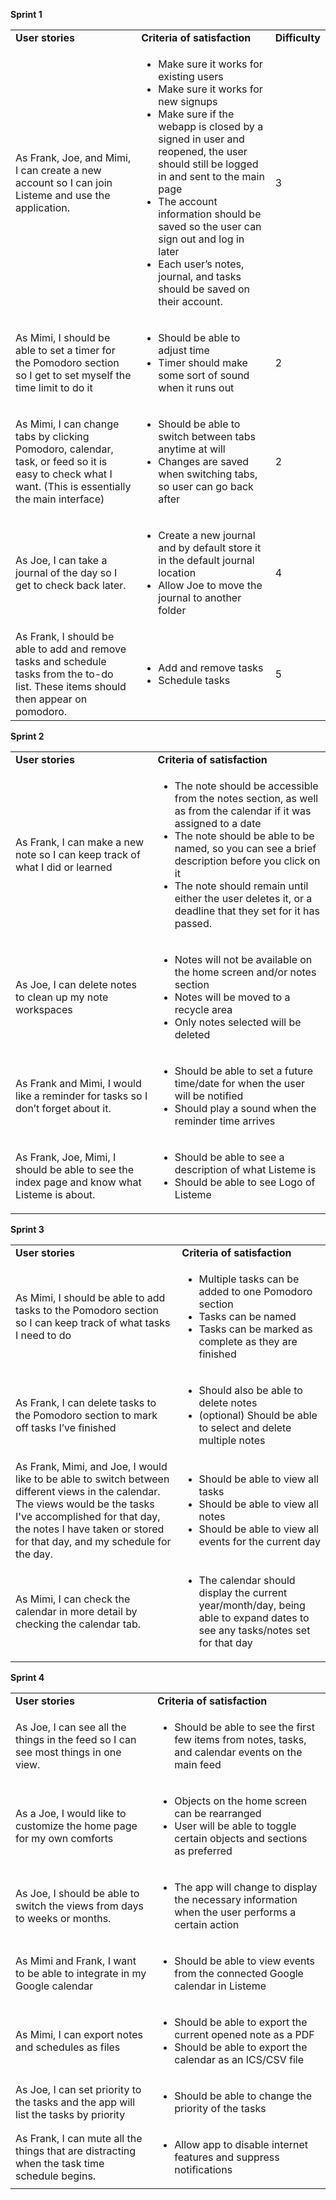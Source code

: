 


**Sprint 1**


<table>
  <tr>
   <td><strong>User stories</strong>
   </td>
   <td><strong>Criteria of satisfaction</strong>
   </td>
   <td><strong>Difficulty</strong>
   </td>
  </tr>
  <tr>
   <td>As Frank, Joe, and Mimi, I can create a new account so I can join Listeme and use the application.
   </td>
   <td>
<ul>

<li>Make sure it works for existing users

<li>Make sure it works for new signups

<li>Make sure if the webapp is closed by a signed in user and reopened, the user should still be logged in and sent to the main page


<li>The account information should be saved so the user can sign out and log in later

<li>Each user’s notes, journal, and tasks should be saved on their account.
</li>
</li>
</ul>
   </td>
   <td>
    3
   </td>
  </tr>
  <tr>
   <td>As Mimi, I should be able to set a timer for the Pomodoro section so I get to set myself the time limit to do it
   </td>
   <td>
<ul>

<li>Should be able to adjust time

<li>Timer should make some sort of sound when it runs out
</li>
</ul>
   </td>
   <td>
    2
   </td>
  </tr>
  <tr>
   <td>As Mimi, I can change tabs by clicking Pomodoro, calendar, task, or feed so it is easy to check what I want. (This is essentially the main interface) 
   </td>
   <td>
<ul>

<li>Should be able to switch between tabs anytime at will

<li>Changes are saved when switching tabs, so user can go back after
</li>
</ul>
   </td>
   <td>
    2
   </td>
  </tr>
  <tr>
   <td>As Joe, I can take a journal of the day so I get to check back later.
   </td>
   <td>
<ul>

<li>Create a new journal and by default store it in the default journal location

<li>Allow Joe to move the journal to another folder
</li>
</ul>
   </td>
   <td>
    4
   </td>
  </tr>
  <tr>
   <td>As Frank, I should be able to add and remove tasks and schedule tasks from the to-do list. These items should then appear on pomodoro. 
   </td>
   <td>
<ul>

<li>Add and remove tasks

<li>Schedule tasks
</li>
</ul>
   </td>
   <td>
    5
   </td>
  </tr>
</table>




**Sprint 2** 


<table>
  <tr>
   <td><strong>User stories</strong>
   </td>
   <td><strong>Criteria of satisfaction</strong>
   </td>
  </tr>
  <tr>
   <td>As Frank, I can make a new note so I can keep track of what I did or learned
   </td>
   <td>
<ul>

<li>The note should be accessible from the notes section, as well as from the calendar if it was assigned to a date

<li>The note should be able to be named, so you can see a brief description before you click on it

<li>The note should remain until either the user deletes it, or a deadline that they set for it has passed.
</li>
</ul>
   </td>
  </tr>
  <tr>
   <td>As Joe, I can delete notes to clean up my note workspaces
   </td>
   <td>
<ul>

<li>Notes will not be available on the home screen and/or notes section

<li>Notes will be moved to a recycle area 

<li>Only notes selected will be deleted
</li>
</ul>
   </td>
  </tr>
  <tr>
   <td>As Frank and Mimi, I would like a reminder for tasks so I don’t forget about it.
   </td>
   <td>
<ul>

<li>Should be able to set a future time/date for when the user will be notified

<li>Should play a sound when the reminder time arrives
</li>
</ul>
   </td>
  </tr>
  <tr>
   <td>As Frank, Joe, Mimi, I should be able to see the index page and know what Listeme is about.
   </td>
   <td>
<ul>

<li>Should be able to see a description of what Listeme is

<li>Should be able to see Logo of Listeme
</li>
</ul>
   </td>
  </tr>
</table>


**Sprint 3**


<table>
  <tr>
   <td><strong>User stories</strong>
   </td>
   <td><strong>Criteria of satisfaction</strong>
   </td>
  </tr>
  <tr>
   <td>As Mimi, I should be able to add tasks to the Pomodoro section so I can keep track of what tasks I need to do
   </td>
   <td>
<ul>

<li>Multiple tasks can be added to one Pomodoro section

<li>Tasks can be named

<li>Tasks can be marked as complete as they are finished
</li>
</ul>
   </td>
  </tr>
  <tr>
   <td>As Frank, I can delete tasks to the Pomodoro section to mark off tasks I’ve finished
   </td>
   <td>
<ul>

<li>Should also be able to delete notes

<li>(optional) Should be able to select and delete multiple notes
</li>
</ul>
   </td>
  </tr>
  <tr>
   <td>As Frank, Mimi, and Joe, I would like to be able to switch between different views in the calendar. The views would be the tasks I've accomplished for that day, the notes I have taken or stored for that day, and my schedule for the day. 
   </td>
   <td>
<ul>

<li>Should be able to view all tasks

<li>Should be able to view all notes

<li>Should be able to view all events for the current day
</li>
</ul>
   </td>
  </tr>
  <tr>
   <td>As Mimi, I can check the calendar in more detail by checking the calendar tab.
   </td>
   <td>
<ul>

<li>The calendar should display the current year/month/day, being able to expand dates to see any tasks/notes set for that day
</li>
</ul>
   </td>
  </tr>
</table>


**Sprint 4**


<table>
  <tr>
   <td><strong>User stories</strong>
   </td>
   <td><strong>Criteria of satisfaction</strong>
   </td>
  </tr>
  <tr>
   <td>As Joe, I can see all the things in the feed so I can see most things in one view. 
   </td>
   <td>
<ul>

<li>Should be able to see the first few items from notes, tasks, and calendar events on the main feed
</li>
</ul>
   </td>
  </tr>
  <tr>
   <td>As a Joe, I would like to customize the home page for my own comforts
   </td>
   <td>
<ul>

<li>Objects on the home screen can be rearranged

<li>User will be able to toggle certain objects and sections as preferred
</li>
</ul>
   </td>
  </tr>
  <tr>
   <td>As Joe, I should be able to switch the views from days to weeks or months. 
   </td>
   <td>
<ul>

<li>The app will change to display the necessary information when the user performs a certain action
</li>
</ul>
   </td>
  </tr>
  <tr>
   <td>As Mimi and Frank, I want to be able to integrate in my Google calendar
   </td>
   <td>
<ul>

<li>Should be able to view events from the connected Google calendar in Listeme
</li>
</ul>
   </td>
  </tr>
  <tr>
   <td>As Mimi, I can export notes and schedules as files
   </td>
   <td>
<ul>

<li>Should be able to export the current opened note as a PDF

<li>Should be able to export the calendar as an ICS/CSV file
</li>
</ul>
   </td>
  </tr>
  <tr>
   <td>As Joe, I can set priority to the tasks and the app will list the tasks by priority<sub> </sub>
   </td>
   <td>
<ul>

<li>Should be able to change the priority of the tasks
</li>
</ul>
   </td>
  </tr>
  <tr>
   <td>As Frank, I can mute all the things that are distracting when the task time schedule begins.
   </td>
   <td>
<ul>

<li>Allow app to disable internet features and suppress notifications
</li>
</ul>
   </td>
  </tr>
</table>


